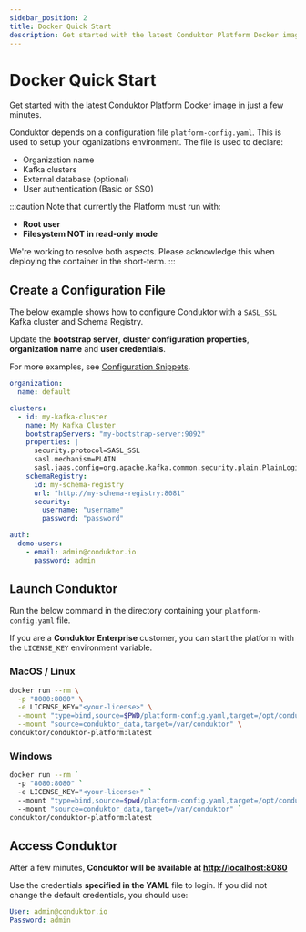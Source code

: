 ```yaml
---
sidebar_position: 2
title: Docker Quick Start
description: Get started with the latest Conduktor Platform Docker image in just a few minutes.
---
```


# Docker Quick Start

Get started with the latest Conduktor Platform Docker image in just a few minutes.

Conduktor depends on a configuration file `platform-config.yaml`. This is used to setup your oganizations environment. The file is used to declare:

- Organization name
- Kafka clusters
- External database (optional)
- User authentication (Basic or SSO)

:::caution
Note that currently the Platform must run with:
- **Root user**
- **Filesystem NOT in read-only mode**

We're working to resolve both aspects. Please acknowledge this when deploying the container in the short-term. 
:::

## Create a Configuration File

The below example shows how to configure Conduktor with a `SASL_SSL` Kafka cluster and Schema Registry.

Update the **bootstrap server**, **cluster configuration properties**, **organization name** and **user credentials**.

For more examples, see [Configuration Snippets](../../configuration/configuration-snippets.md).

```yaml
organization:
  name: default

clusters:
  - id: my-kafka-cluster
    name: My Kafka Cluster
    bootstrapServers: "my-bootstrap-server:9092"
    properties: |
      security.protocol=SASL_SSL
      sasl.mechanism=PLAIN
      sasl.jaas.config=org.apache.kafka.common.security.plain.PlainLoginModule required username='username' password='password';
    schemaRegistry:
      id: my-schema-registry
      url: "http://my-schema-registry:8081"
      security:
        username: "username"
        password: "password"

auth:
  demo-users:
    - email: admin@conduktor.io
      password: admin
```

## Launch Conduktor

Run the below command in the directory containing your `platform-config.yaml` file.

If you are a **Conduktor Enterprise** customer, you can start the platform with the `LICENSE_KEY` environment variable.

### MacOS / Linux

```bash
docker run --rm \
  -p "8080:8080" \
  -e LICENSE_KEY="<your-license>" \
  --mount "type=bind,source=$PWD/platform-config.yaml,target=/opt/conduktor/default-platform-config.yaml" \
  --mount "source=conduktor_data,target=/var/conduktor" \
conduktor/conduktor-platform:latest
```

### Windows

```bash
docker run --rm `
  -p "8080:8080" `
  -e LICENSE_KEY="<your-license>" `
  --mount "type=bind,source=$pwd/platform-config.yaml,target=/opt/conduktor/default-platform-config.yaml" `
  --mount "source=conduktor_data,target=/var/conduktor" `
conduktor/conduktor-platform:latest
```

## Access Conduktor

After a few minutes, **Conduktor will be available at [http://localhost:8080](http://localhost:8080)**

Use the credentials **specified in the YAML** file to login. If you did not change the default credentials, you should use:

```yaml
User: admin@conduktor.io
Password: admin
```
